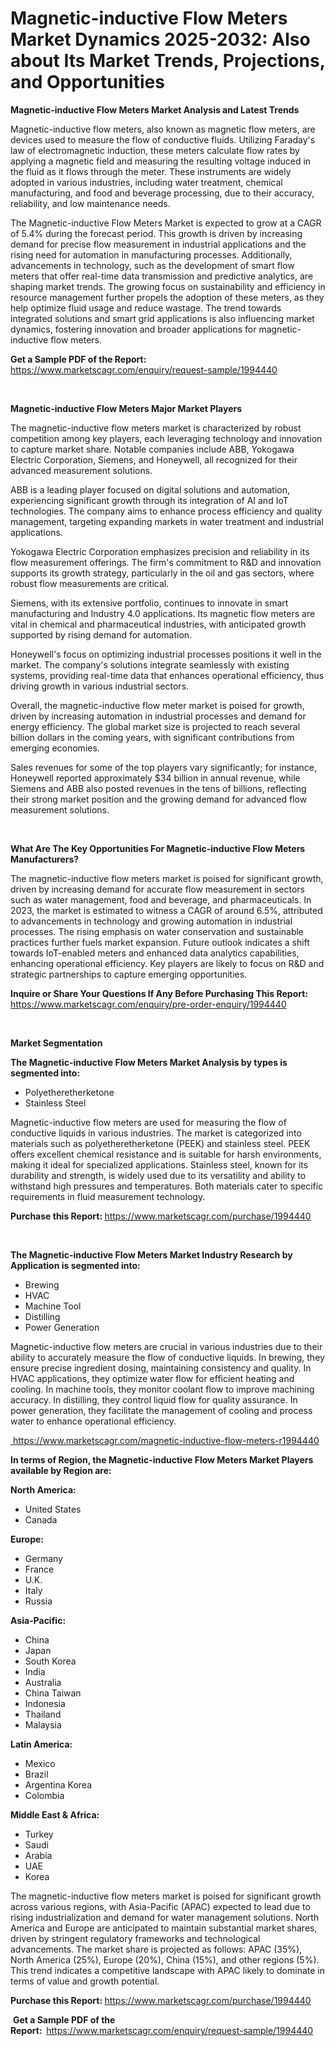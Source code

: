 <p><h1>Magnetic-inductive Flow Meters Market Dynamics 2025-2032: Also about Its Market Trends, Projections, and Opportunities</h1></p><p><strong>Magnetic-inductive Flow Meters Market Analysis and Latest Trends</strong></p>
<p><p>Magnetic-inductive flow meters, also known as magnetic flow meters, are devices used to measure the flow of conductive fluids. Utilizing Faraday's law of electromagnetic induction, these meters calculate flow rates by applying a magnetic field and measuring the resulting voltage induced in the fluid as it flows through the meter. These instruments are widely adopted in various industries, including water treatment, chemical manufacturing, and food and beverage processing, due to their accuracy, reliability, and low maintenance needs.</p><p>The Magnetic-inductive Flow Meters Market is expected to grow at a CAGR of 5.4% during the forecast period. This growth is driven by increasing demand for precise flow measurement in industrial applications and the rising need for automation in manufacturing processes. Additionally, advancements in technology, such as the development of smart flow meters that offer real-time data transmission and predictive analytics, are shaping market trends. The growing focus on sustainability and efficiency in resource management further propels the adoption of these meters, as they help optimize fluid usage and reduce wastage. The trend towards integrated solutions and smart grid applications is also influencing market dynamics, fostering innovation and broader applications for magnetic-inductive flow meters.</p></p>
<p><strong>Get a Sample PDF of the Report:&nbsp;</strong> <a href="https://www.marketscagr.com/enquiry/request-sample/1994440?utm_campaign=3124&utm_medium=2&utm_source=Github&utm_content=ia&utm_term=12042025&utm_id=magnetic-inductive-flow-meters">https://www.marketscagr.com/enquiry/request-sample/1994440</a></p>
<p>&nbsp;</p>
<p><strong>Magnetic-inductive Flow Meters Major Market Players</strong></p>
<p><p>The magnetic-inductive flow meters market is characterized by robust competition among key players, each leveraging technology and innovation to capture market share. Notable companies include ABB, Yokogawa Electric Corporation, Siemens, and Honeywell, all recognized for their advanced measurement solutions.</p><p>ABB is a leading player focused on digital solutions and automation, experiencing significant growth through its integration of AI and IoT technologies. The company aims to enhance process efficiency and quality management, targeting expanding markets in water treatment and industrial applications.</p><p>Yokogawa Electric Corporation emphasizes precision and reliability in its flow measurement offerings. The firm's commitment to R&D and innovation supports its growth strategy, particularly in the oil and gas sectors, where robust flow measurements are critical. </p><p>Siemens, with its extensive portfolio, continues to innovate in smart manufacturing and Industry 4.0 applications. Its magnetic flow meters are vital in chemical and pharmaceutical industries, with anticipated growth supported by rising demand for automation.</p><p>Honeywell's focus on optimizing industrial processes positions it well in the market. The company's solutions integrate seamlessly with existing systems, providing real-time data that enhances operational efficiency, thus driving growth in various industrial sectors.</p><p>Overall, the magnetic-inductive flow meter market is poised for growth, driven by increasing automation in industrial processes and demand for energy efficiency. The global market size is projected to reach several billion dollars in the coming years, with significant contributions from emerging economies. </p><p>Sales revenues for some of the top players vary significantly; for instance, Honeywell reported approximately $34 billion in annual revenue, while Siemens and ABB also posted revenues in the tens of billions, reflecting their strong market position and the growing demand for advanced flow measurement solutions.</p></p>
<p>&nbsp;</p>
<p><strong>What Are The Key Opportunities For Magnetic-inductive Flow Meters Manufacturers?</strong></p>
<p><p>The magnetic-inductive flow meters market is poised for significant growth, driven by increasing demand for accurate flow measurement in sectors such as water management, food and beverage, and pharmaceuticals. In 2023, the market is estimated to witness a CAGR of around 6.5%, attributed to advancements in technology and growing automation in industrial processes. The rising emphasis on water conservation and sustainable practices further fuels market expansion. Future outlook indicates a shift towards IoT-enabled meters and enhanced data analytics capabilities, enhancing operational efficiency. Key players are likely to focus on R&D and strategic partnerships to capture emerging opportunities.</p></p>
<p><strong>Inquire or Share Your Questions If Any Before Purchasing This Report:</strong> <a href="https://www.marketscagr.com/enquiry/pre-order-enquiry/1994440?utm_campaign=3124&utm_medium=2&utm_source=Github&utm_content=ia&utm_term=12042025&utm_id=magnetic-inductive-flow-meters">https://www.marketscagr.com/enquiry/pre-order-enquiry/1994440</a></p>
<p>&nbsp;</p>
<p><strong>Market Segmentation</strong></p>
<p><strong>The Magnetic-inductive Flow Meters Market Analysis by types is segmented into:</strong></p>
<p><ul><li>Polyetheretherketone</li><li>Stainless Steel</li></ul></p>
<p><p>Magnetic-inductive flow meters are used for measuring the flow of conductive liquids in various industries. The market is categorized into materials such as polyetheretherketone (PEEK) and stainless steel. PEEK offers excellent chemical resistance and is suitable for harsh environments, making it ideal for specialized applications. Stainless steel, known for its durability and strength, is widely used due to its versatility and ability to withstand high pressures and temperatures. Both materials cater to specific requirements in fluid measurement technology.</p></p>
<p><strong>Purchase this Report:&nbsp;</strong><a href="https://www.marketscagr.com/purchase/1994440?utm_campaign=3124&utm_medium=2&utm_source=Github&utm_content=ia&utm_term=12042025&utm_id=magnetic-inductive-flow-meters">https://www.marketscagr.com/purchase/1994440</a></p>
<p>&nbsp;</p>
<p><strong>The Magnetic-inductive Flow Meters Market Industry Research by Application is segmented into:</strong></p>
<p><ul><li>Brewing</li><li>HVAC</li><li>Machine Tool</li><li>Distilling</li><li>Power Generation</li></ul></p>
<p><p>Magnetic-inductive flow meters are crucial in various industries due to their ability to accurately measure the flow of conductive liquids. In brewing, they ensure precise ingredient dosing, maintaining consistency and quality. In HVAC applications, they optimize water flow for efficient heating and cooling. In machine tools, they monitor coolant flow to improve machining accuracy. In distilling, they control liquid flow for quality assurance. In power generation, they facilitate the management of cooling and process water to enhance operational efficiency.</p></p>
<p><a href="https://www.marketscagr.com/magnetic-inductive-flow-meters-r1994440?utm_campaign=3124&utm_medium=2&utm_source=Github&utm_content=ia&utm_term=12042025&utm_id=magnetic-inductive-flow-meters">&nbsp;https://www.marketscagr.com/magnetic-inductive-flow-meters-r1994440</a></p>
<p><strong>In terms of Region, the Magnetic-inductive Flow Meters Market Players available by Region are:</strong></p>
<p>
    <p> <strong> North America: </strong>
        <ul>
            <li>United States</li>
            <li>Canada</li>
        </ul>
        </p> 
    <p> <strong> Europe: </strong>
        <ul>
            <li>Germany</li>
            <li>France</li>
            <li>U.K.</li>
            <li>Italy</li>
            <li>Russia</li>
        </ul>
        </p> 
    <p> <strong> Asia-Pacific: </strong>
        <ul>
            <li>China</li>
            <li>Japan</li>
            <li>South Korea</li>
            <li>India</li>
            <li>Australia</li>
            <li>China Taiwan</li>
            <li>Indonesia</li>
            <li>Thailand</li>
            <li>Malaysia</li>
        </ul>
        </p> 
    <p> <strong> Latin America: </strong>
        <ul>
            <li>Mexico</li>
            <li>Brazil</li>
            <li>Argentina Korea</li>
            <li>Colombia</li>
        </ul>
        </p> 
    <p> <strong> Middle East & Africa: </strong>
        <ul>
            <li>Turkey</li>
            <li>Saudi</li>
            <li>Arabia</li>
            <li>UAE</li>
            <li>Korea</li>
        </ul>
    </p>
    </p>
<p><p>The magnetic-inductive flow meters market is poised for significant growth across various regions, with Asia-Pacific (APAC) expected to lead due to rising industrialization and demand for water management solutions. North America and Europe are anticipated to maintain substantial market shares, driven by stringent regulatory frameworks and technological advancements. The market share is projected as follows: APAC (35%), North America (25%), Europe (20%), China (15%), and other regions (5%). This trend indicates a competitive landscape with APAC likely to dominate in terms of value and growth potential.</p></p>
<p><strong>Purchase this Report: </strong><a href="https://www.marketscagr.com/purchase/1994440?utm_campaign=3124&utm_medium=2&utm_source=Github&utm_content=ia&utm_term=12042025&utm_id=magnetic-inductive-flow-meters">https://www.marketscagr.com/purchase/1994440</a></p>
<p>&nbsp;<strong>Get a Sample PDF of the Report:&nbsp;&nbsp;</strong><a href="https://www.marketscagr.com/enquiry/request-sample/1994440?utm_campaign=3124&utm_medium=2&utm_source=Github&utm_content=ia&utm_term=12042025&utm_id=magnetic-inductive-flow-meters">https://www.marketscagr.com/enquiry/request-sample/1994440</a></p>
<p><strong></strong></p>
<p><p></p><p></p><p></p></p>